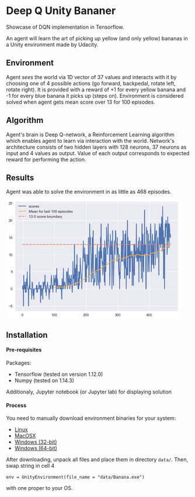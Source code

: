 # Deep Q Unity Bananer
Showcase of DQN implementation in Tensorflow.

An agent will learn the art of picking up yellow (and only yellow) bananas in a Unity environment made by Udacity.

## Environment
Agent *sees* the world via 1D vector of 37 values and interacts with it by choosing one of 4 possible actions (go forward, backpedal, rotate left, rotate right).
It is provided with a reward of +1 for every yellow banana and -1 for every blue banana it picks up (steps on).
Environment is considered solved when agent gets mean score over 13 for 100 episodes.

## Algorithm
Agent's brain is Deep Q-network, a Reinforcement Learning algorithm which enables agent to learn via interaction with the world. Network's architecture consists of two hidden layers with 128 neurons, 37 neurons as input and 4 values as output. Value of each output corresponds to expected reward for performing the action.

## Results
Agent was able to solve the environment in as little as 468 episodes.

![graph.png](graph.png)

## Installation
#### Pre-requisites
Packages:
- Tensorflow (tested on version 1.12.0)
- Numpy (tested on 1.14.3)
  
Additionaly, Jupyter notebook (or Jupyter lab) for displaying solution

#### Process
You need to manually download environment binaries for your system:
- [Linux](https://s3-us-west-1.amazonaws.com/udacity-drlnd/P1/Banana/Banana_Linux.zip)
- [MacOSX](https://s3-us-west-1.amazonaws.com/udacity-drlnd/P1/Banana/Banana.app.zip)
- [Windows (32-bit)](https://s3-us-west-1.amazonaws.com/udacity-drlnd/P1/Banana/Banana_Windows_x86.zip)
- [Windows (64-bit)](https://s3-us-west-1.amazonaws.com/udacity-drlnd/P1/Banana/Banana_Windows_x86_64.zip)
  
After downloading, unpack all files and place them in directory `data/`. Then, swap string in cell 4 
```
env = UnityEnvironment(file_name = "data/Banana.exe")
```
with one proper to your OS.